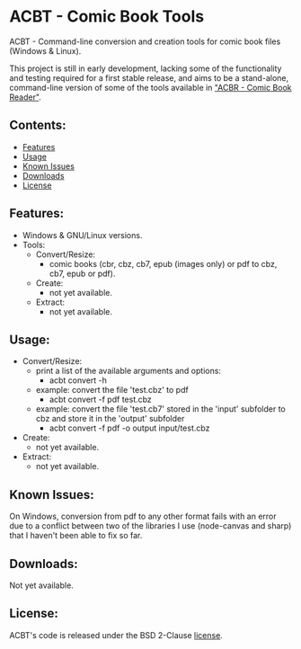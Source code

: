 # ACBT - Comic Book Tools

ACBT - Command-line conversion and creation tools for comic book files (Windows & Linux).

This project is still in early development, lacking some of the functionality and testing required for a first stable release, and aims to be a stand-alone, command-line version of some of the tools available in ["ACBR - Comic Book Reader"](https://github.com/binarynonsense/comic-book-reader).

## Contents:

- [Features](#features)
- [Usage](#usage)
- [Known Issues](#known-issues)
- [Downloads](#downloads)
- [License](#license)

## Features:

- Windows & GNU/Linux versions.
- Tools:
  - Convert/Resize:
    - comic books (cbr, cbz, cb7, epub (images only) or pdf to cbz, cb7, epub or pdf).
  - Create:
    - not yet available.
  - Extract:
    - not yet available.

## Usage:

- Convert/Resize:
  - print a list of the available arguments and options:
    - acbt convert -h
  - example: convert the file 'test.cbz' to pdf
    - acbt convert -f pdf test.cbz
  - example: convert the file 'test.cb7' stored in the 'input' subfolder to cbz and store it in the 'output' subfolder
    - acbt convert -f pdf -o output input/test.cbz
- Create:
  - not yet available.
- Extract:
  - not yet available.

## Known Issues:

On Windows, conversion from pdf to any other format fails with an error due to a conflict between two of the libraries I use (node-canvas and sharp) that I haven't been able to fix so far.

## Downloads:

Not yet available.

## License:

ACBT's code is released under the BSD 2-Clause [license](./LICENSE).
